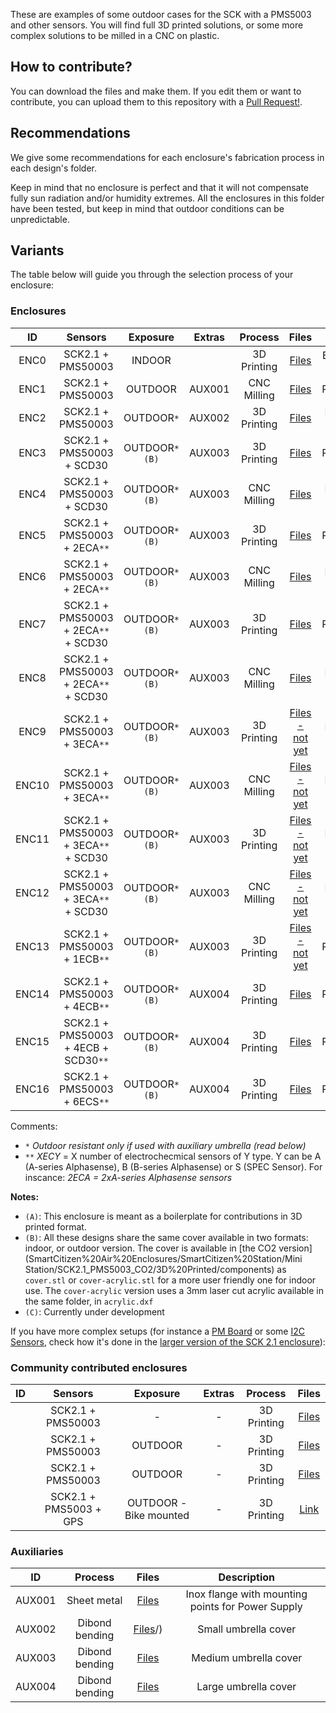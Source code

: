 These are examples of some outdoor cases for the SCK with a PMS5003 and other sensors. You will find full 3D printed solutions, or some more complex solutions to be milled in a CNC on plastic.

## How to contribute?

You can download the files and make them. If you edit them or want to contribute, you can upload them to this repository with a [Pull Request!](https://github.com/fablabbcn/smartcitizen-enclosures/pull/new/master).

## Recommendations

We give some recommendations for each enclosure's fabrication process in each design's folder.

Keep in mind that no enclosure is perfect and that it will not compensate fully sun radiation and/or humidity extremes. All the enclosures in this folder have been tested, but keep in mind that outdoor conditions can be unpredictable.

## Variants

The table below will guide you through the selection process of your enclosure:

### Enclosures

|ID	|Sensors									|Exposure			|Extras		|Process		|Files   																												|Status							|
|:-:|:-:										|:-:				|:-:		|:-:			|:-:   																													|:-:							|
|ENC0	|SCK2.1 + PMS50003						|INDOOR				|			|3D Printing	|[Files](SmartCitizen%20Air%20Enclosures/SmartCitizen%20Kit/SCK2.1_PMS5003/3D%20Printed%20Prototype)							|Boilerplate `(A)`				|
|ENC1	|SCK2.1 + PMS50003						|OUTDOOR			|AUX001		|CNC Milling	|[Files](SmartCitizen%20Air%20Enclosures/SmartCitizen%20Kit/SCK2.1_PMS5003/HDPE%20circle)										|Production						|
|ENC2	|SCK2.1 + PMS50003						|OUTDOOR`*`			|AUX002		|3D Printing	|[Files](SmartCitizen%20Air%20Enclosures/SmartCitizen%20Kit/SCK2.1_PMS5003/3D%20Printed%20square)								|Prototype	 `(A)`				|
|ENC3	|SCK2.1 + PMS50003 + SCD30				|OUTDOOR`*` `(B)`	|AUX003		|3D Printing	|[Files](SmartCitizen%20Air%20Enclosures/SmartCitizen%20Station/Mini%20Station/SCK2.1_PMS5003_CO2/3D%20Printed)					|Production						|
|ENC4	|SCK2.1 + PMS50003 + SCD30				|OUTDOOR`*` `(B)`	|AUX003		|CNC Milling	|[Files](SmartCitizen%20Air%20Enclosures/SmartCitizen%20Station/Mini%20Station/SCK2.1_PMS5003_CO2/HDPE)							|Prototype	`(C)`				|
|ENC5	|SCK2.1 + PMS50003 + 2ECA`**` 			|OUTDOOR`*` `(B)`	|AUX003		|3D Printing	|[Files](SmartCitizen%20Air%20Enclosures/SmartCitizen%20Station/Mini%20Station/SCK2.1_PMS5003_2EC/3D%20Printed)					|Production						|
|ENC6	|SCK2.1 + PMS50003 + 2ECA`**` 			|OUTDOOR`*` `(B)`	|AUX003		|CNC Milling	|[Files](SmartCitizen%20Air%20Enclosures/SmartCitizen%20Station/Mini%20Station/SCK2.1_PMS5003_2EC/HDPE)							|Prototype	`(C)`				|
|ENC7	|SCK2.1 + PMS50003 + 2ECA`**` + SCD30	|OUTDOOR`*` `(B)`	|AUX003		|3D Printing	|[Files](SmartCitizen%20Air%20Enclosures/SmartCitizen%20Station/Mini%20Station/SCK2.1_PMS5003_2EC_CO2/3D%20Printed)				|Production						|
|ENC8	|SCK2.1 + PMS50003 + 2ECA`**` + SCD30	|OUTDOOR`*` `(B)`	|AUX003		|CNC Milling	|[Files](SmartCitizen%20Air%20Enclosures/SmartCitizen%20Station/Mini%20Station/SCK2.1_PMS5003_2EC_CO2/HDPE)						|Prototype	`(C)`				|
|ENC9	|SCK2.1 + PMS50003 + 3ECA`**` 			|OUTDOOR`*` `(B)`	|AUX003		|3D Printing	|[Files - not yet](SmartCitizen%20Air%20Enclosures/SmartCitizen%20Station/Mini%20Station/SCK2.1_PMS5003_3EC/3D%20Printed)		|Prototype	`(C)`				|
|ENC10	|SCK2.1 + PMS50003 + 3ECA`**` 			|OUTDOOR`*` `(B)`	|AUX003		|CNC Milling	|[Files - not yet](SmartCitizen%20Air%20Enclosures/SmartCitizen%20Station/Mini%20Station/SCK2.1_PMS5003_3EC/HDPE)				|Prototype	`(C)`				|
|ENC11	|SCK2.1 + PMS50003 + 3ECA`**` + SCD30	|OUTDOOR`*` `(B)`	|AUX003		|3D Printing	|[Files - not yet](SmartCitizen%20Air%20Enclosures/SmartCitizen%20Station/Mini%20Station/SCK2.1_PMS5003_3EC_CO2/3D%20Printed)	|Prototype	`(C)`				|
|ENC12	|SCK2.1 + PMS50003 + 3ECA`**` + SCD30	|OUTDOOR`*` `(B)`	|AUX003		|CNC Milling	|[Files - not yet](SmartCitizen%20Air%20Enclosures/SmartCitizen%20Station/Mini%20Station/SCK2.1_PMS5003_3EC_CO2/HDPE)			|Prototype	`(C)`				|
|ENC13	|SCK2.1 + PMS50003 + 1ECB`**`			|OUTDOOR`*` `(B)`	|AUX003		|3D Printing	|[Files - not yet](SmartCitizen%20Air%20Enclosures/SmartCitizen%20Station/Mini%20Station/SCK2.1_PMS5003_3EC_CO2/HDPE)			|Production						|
|ENC14	|SCK2.1 + PMS50003 + 4ECB`**`			|OUTDOOR`*` `(B)`	|AUX004		|3D Printing	|[Files](SmartCitizen%20Air%20Enclosures/SmartCitizen%20Station/Big%20Station/SCK2.1_PMS5003_4EC)								|Production						|
|ENC15	|SCK2.1 + PMS50003 + 4ECB + SCD30`**`	|OUTDOOR`*` `(B)`	|AUX004		|3D Printing	|[Files](SmartCitizen%20Air%20Enclosures/SmartCitizen%20Station/Big%20Station/SCK2.1_PMS5003_4EC_CO2)							|Production						|
|ENC16	|SCK2.1 + PMS50003 + 6ECS`**`			|OUTDOOR`*` `(B)`	|AUX004		|3D Printing	|[Files](SmartCitizen%20Air%20Enclosures/SmartCitizen%20Station/Big%20Station/SCK2.1_PMS5003_6EC)								|Production						|
			
Comments:
- `*` 	_Outdoor resistant only if used with auxiliary umbrella (read below)_
- `**` 	_XECY_ = X number of electrochecmical sensors of Y type. Y can be A (A-series Alphasense), B (B-series Alphasense) or S (SPEC Sensor). For inscance: _2ECA = 2xA-series Alphasense sensors_

**Notes:**

- `(A)`: This enclosure is meant as a boilerplate for contributions in 3D printed format.
- `(B)`: All these designs share the same cover available in two formats: indoor, or outdoor version. The cover is available in [the CO2 version](SmartCitizen%20Air%20Enclosures/SmartCitizen%20Station/Mini Station/SCK2.1_PMS5003_CO2/3D%20Printed/components) as `cover.stl` or `cover-acrylic.stl` for a more user friendly one for indoor use. The `cover-acrylic` version uses a 3mm laser cut acrylic available in the same folder, in `acrylic.dxf`
- `(C)`: Currently under development

If you have more complex setups (for instance a [PM Board](https://docs.smartcitizen.me/Components/boards/PM%20Board/) or some [I2C Sensors](https://docs.smartcitizen.me/Components/Auxiliary%20Connector/), check how it's done in the [larger version of the SCK 2.1 enclosure](SCK2.1_PMS5003/3D%20Printed%20square)):

### Community contributed enclosures

|ID		|Sensors					|Exposure				|Extras		|Process		|Files   																														|
|:-:	|:-:						|:-:					|:-:		|:-:			|:-:   																															|
|		|SCK2.1 + PMS50003			|-						|-			|3D Printing	|[Files](SmartCitizen%20Air%20Enclosures/SmartCitizen%20Kit/SCK2.1_PMS5003/SCK2.1_PMS5003/3D%20Printed%20SCK2.1%20IaaC%20Style)		|
|		|SCK2.1 + PMS50003			|OUTDOOR				|-			|3D Printing	|[Files](SmartCitizen%20Air%20Enclosures/SmartCitizen%20Kit/SCK2.1_PMS5003/SCK2.1_PMS5003/3D%20Printed%20Modular%20Viadukaduk)		|
|		|SCK2.1 + PMS50003			|OUTDOOR				|-			|3D Printing	|[Files](SmartCitizen%20Air%20Enclosures/SmartCitizen%20Kit/SCK2.1_PMS5003/SCK2.1_PMS5003/3D%20Printed%20Prototype)					|
|   	|SCK2.1 + PMS5003 + GPS 	|OUTDOOR - Bike mounted |- 			|3D Printing 	|[Link](https://www.printables.com/es/model/219574-smart-citizen-kit-21-case-supports-and-bicycle-mou)  						|

### Auxiliaries

|ID 	|Process					|Files 																													|Description												|
|:-:	|:-:						|:-:																													|:-:														|
|AUX001	|Sheet metal 				|[Files](SmartCitizen%20Air%20Enclosures/SmartCitizen%20Kit/SCK2.1_PMS5003/HDPE%20circle/drawing_metal_sheet.pdf)		| Inox flange with mounting points for Power Supply			|
|AUX002	|Dibond bending 			|[Files](SmartCitizen%20Air%20Enclosures/SmartCitizen%20Kit/Big%20Station/UMBRELLA)/) 									| Small umbrella cover 										|
|AUX003	|Dibond bending 			|[Files](SmartCitizen%20Air%20Enclosures/SmartCitizen%20Station/Mini%20Station/UMBRELLA)								| Medium umbrella cover										|
|AUX004	|Dibond bending 			|[Files](SmartCitizen%20Air%20Enclosures/SmartCitizen%20Station/Big%20Station/UMBRELLA) 								| Large umbrella cover										|

